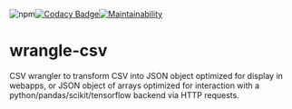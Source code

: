 ![npm](https://img.shields.io/npm/dw/wrangle-csv)[![Codacy Badge](https://app.codacy.com/project/badge/Grade/ffb45ad8b6ca462a89b1328946fb1904)](https://www.codacy.com/gh/NeonSpork/wrangle-csv/dashboard?utm_source=github.com&amp;utm_medium=referral&amp;utm_content=NeonSpork/wrangle-csv&amp;utm_campaign=Badge_Grade)[![Maintainability](https://api.codeclimate.com/v1/badges/06ddc8718010bf97ea1c/maintainability)](https://codeclimate.com/github/NeonSpork/wrangle-csv/maintainability)
# wrangle-csv
CSV wrangler to transform CSV into JSON object optimized for display in webapps, or JSON object of arrays optimized for interaction with a python/pandas/scikit/tensorflow backend via HTTP requests.
